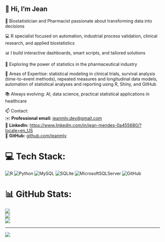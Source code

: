 ## 👋 Hi, I’m Jean  

🎯 Biostatistician and Pharmacist passionate about transforming data into decisions

💻 R specialist focused on automation, industrial process validation, clinical research, and applied biostatistics

📊 I build interactive dashboards, smart scripts, and tailored solutions

🔬 Exploring the power of statistics in the pharmaceutical industry

🧪 Areas of Expertise: statistical modeling in clinical trials, survival analysis (time-to-event methods), repeated measures and longitudinal data models, automation of statistical analyses and reporting using R, Shiny, and GitHub

📚 Always evolving: AI, data science, practical statistical applications in healthcare

📫 Contact:  
✉️ **Professional email:** [jeanmlv.dev@gmail.com](mailto:jeanmlv.dev@gmail.com)  
🔗 **LinkedIn:** https://www.linkedin.com/in/jean-mendes-0a455680/?locale=en_US  
🐙 **GitHub:** [github.com/jeanmlv](https://github.com/jeanmlv)  

# 💻 Tech Stack:
![R](https://img.shields.io/badge/r-%23276DC3.svg?style=for-the-badge&logo=r&logoColor=white) ![Python](https://img.shields.io/badge/python-3670A0?style=for-the-badge&logo=python&logoColor=ffdd54) ![MySQL](https://img.shields.io/badge/mysql-4479A1.svg?style=for-the-badge&logo=mysql&logoColor=white) ![SQLite](https://img.shields.io/badge/sqlite-%2307405e.svg?style=for-the-badge&logo=sqlite&logoColor=white) ![MicrosoftSQLServer](https://img.shields.io/badge/Microsoft%20SQL%20Server-CC2927?style=for-the-badge&logo=microsoft%20sql%20server&logoColor=white) ![GitHub](https://img.shields.io/badge/github-%23121011.svg?style=for-the-badge&logo=github&logoColor=white)
# 📊 GitHub Stats:
![](https://github-readme-stats.vercel.app/api?username=jeanmlv&theme=merko&hide_border=false&include_all_commits=false&count_private=false)<br/>
![](https://nirzak-streak-stats.vercel.app/?user=jeanmlv&theme=merko&hide_border=false)<br/>
![](https://github-readme-stats.vercel.app/api/top-langs/?username=jeanmlv&theme=merko&hide_border=false&include_all_commits=false&count_private=false&layout=compact)

---
[![](https://visitcount.itsvg.in/api?id=jeanmlv&icon=0&color=0)](https://visitcount.itsvg.in)

<!-- Proudly created with GPRM ( https://gprm.itsvg.in ) -->
